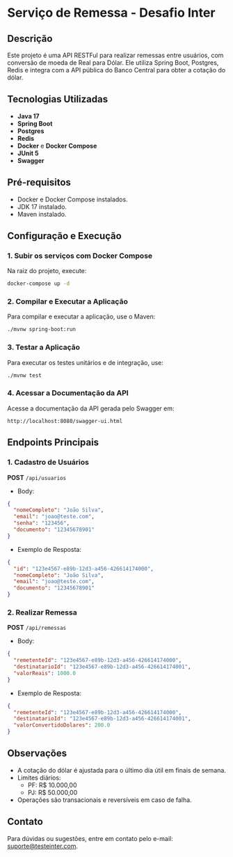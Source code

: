 # Serviço de Remessa - Desafio Inter

## Descrição
Este projeto é uma API RESTFul para realizar remessas entre usuários, com conversão de moeda de Real para Dólar. Ele utiliza Spring Boot, Postgres, Redis e integra com a API pública do Banco Central para obter a cotação do dólar.

## Tecnologias Utilizadas
- **Java 17**
- **Spring Boot**
- **Postgres**
- **Redis**
- **Docker** e **Docker Compose**
- **JUnit 5**
- **Swagger**

## Pré-requisitos
- Docker e Docker Compose instalados.
- JDK 17 instalado.
- Maven instalado.

## Configuração e Execução

### 1. Subir os serviços com Docker Compose
Na raiz do projeto, execute:
```bash
docker-compose up -d
```

### 2. Compilar e Executar a Aplicação
Para compilar e executar a aplicação, use o Maven:
```bash
./mvnw spring-boot:run
```

### 3. Testar a Aplicação
Para executar os testes unitários e de integração, use:
```bash
./mvnw test
```

### 4. Acessar a Documentação da API
Acesse a documentação da API gerada pelo Swagger em:
```
http://localhost:8080/swagger-ui.html
```

## Endpoints Principais

### 1. Cadastro de Usuários
**POST** `/api/usuarios`
- Body:
```json
{
  "nomeCompleto": "João Silva",
  "email": "joao@teste.com",
  "senha": "123456",
  "documento": "12345678901"
}
```
- Exemplo de Resposta:
```json
{
  "id": "123e4567-e89b-12d3-a456-426614174000",
  "nomeCompleto": "João Silva",
  "email": "joao@teste.com",
  "documento": "12345678901"
}
```

### 2. Realizar Remessa
**POST** `/api/remessas`
- Body:
```json
{
  "remetenteId": "123e4567-e89b-12d3-a456-426614174000",
  "destinatarioId": "123e4567-e89b-12d3-a456-426614174001",
  "valorReais": 1000.0
}
```
- Exemplo de Resposta:
```json
{
  "remetenteId": "123e4567-e89b-12d3-a456-426614174000",
  "destinatarioId": "123e4567-e89b-12d3-a456-426614174001",
  "valorConvertidoDolares": 200.0
}
```

## Observações
- A cotação do dólar é ajustada para o último dia útil em finais de semana.
- Limites diários:
  - PF: R$ 10.000,00
  - PJ: R$ 50.000,00
- Operações são transacionais e reversíveis em caso de falha.

## Contato
Para dúvidas ou sugestões, entre em contato pelo e-mail: suporte@testeinter.com.
